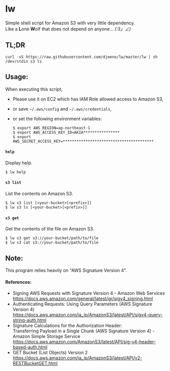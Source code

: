 
lw
===

Simple shell script for Amazon S3 with very little dependency.  
Like a **L**one **W**olf that does not depend on anyone... _(:3」∠)_  


## TL;DR

    curl -sS https://raw.githubusercontent.com/djeeno/lw/master/lw | sh /dev/stdin s3 ls


## Usage:

When executing this script,
  - Please use it on EC2 which has IAM Role allowed access to Amazon S3,
  - or save `~/.aws/config` and `~/.aws/credentials`,
  - or set the following environment variables:

    ```
    $ export AWS_REGION=ap-northeast-1
    $ export AWS_ACCESS_KEY_ID=AKIA****************
    $ export AWS_SECRET_ACCESS_KEY=****************************************
    ```


#### `help`
Display help.  

    $ lw help


#### `s3 list`
List the contents on Amazon S3.  

    $ lw s3 list [<your-bucket>[<prefix>]]
    $ lw s3 ls [<your-bucket>[<prefix>]]


#### `s3 get`
Get the contents of the file on Amazon S3.  

    $ lw s3 get s3://your-bucket/path/to/file
    $ lw s3 cat s3://your-bucket/path/to/file


## Note:
This program relies heavily on "AWS Signature Version 4".  

#### References:
  - Signing AWS Requests with Signature Version 4 - Amazon Web Services  
    https://docs.aws.amazon.com/general/latest/gr/sigv4_signing.html  
  - Authenticating Requests: Using Query Parameters (AWS Signature Version 4)
    https://docs.aws.amazon.com/ja_jp/AmazonS3/latest/API/sigv4-query-string-auth.html
  - Signature Calculations for the Authorization Header:  
    Transferring Payload in a Single Chunk (AWS Signature Version 4) - Amazon Simple Storage Service  
    https://docs.aws.amazon.com/AmazonS3/latest/API/sig-v4-header-based-auth.html  
  - GET Bucket (List Objects) Version 2  
    https://docs.aws.amazon.com/ja_jp/AmazonS3/latest/API/v2-RESTBucketGET.html  


